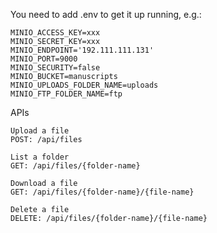You need to add .env to get it up running, e.g.:

```shell
MINIO_ACCESS_KEY=xxx
MINIO_SECRET_KEY=xxx
MINIO_ENDPOINT='192.111.111.131'
MINIO_PORT=9000
MINIO_SECURITY=false
MINIO_BUCKET=manuscripts
MINIO_UPLOADS_FOLDER_NAME=uploads
MINIO_FTP_FOLDER_NAME=ftp
```

APIs

```shell
Upload a file
POST: /api/files

List a folder
GET: /api/files/{folder-name}

Download a file
GET: /api/files/{folder-name}/{file-name}

Delete a file
DELETE: /api/files/{folder-name}/{file-name}
```